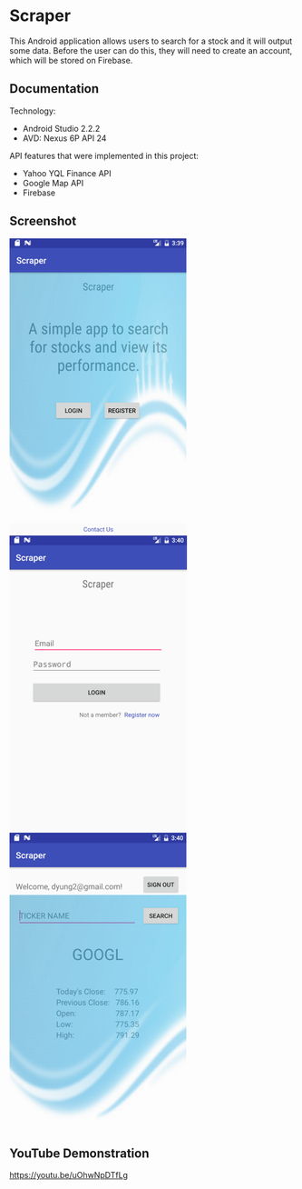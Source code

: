 # Scraper

This Android application allows users to search for a stock and it will output some data. Before the user can do this, they will need to create an account, which will be stored on Firebase.

## Documentation

Technology:
-	Android Studio 2.2.2
-	AVD: Nexus 6P API 24

API features that were implemented in this project:
-	Yahoo YQL Finance API
-	Google Map API
-	Firebase

## Screenshot

![ScreenShot](https://github.com/du3ly/Scraper/blob/master/images/Picture1.png)
![ScreenShot](https://github.com/du3ly/Scraper/blob/master/images/Picture2.png)
![ScreenShot](https://github.com/du3ly/Scraper/blob/master/images/Picture3.png)

## YouTube Demonstration

https://youtu.be/uOhwNpDTfLg
